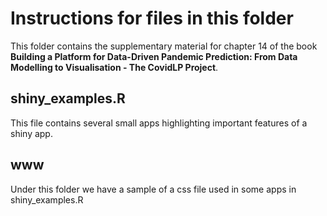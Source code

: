 # Instructions for files in this folder

This folder contains the supplementary material for chapter 14 of the book **Building a Platform for Data-Driven Pandemic Prediction: From Data Modelling to Visualisation - The CovidLP Project**.

## shiny_examples.R
This file contains several small apps highlighting important features of a shiny app.

## www
Under this folder we have a sample of a css file used in some apps in shiny_examples.R

